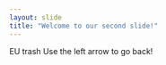 ```yaml
---
layout: slide
title: "Welcome to our second slide!"
---
```

EU trash
Use the left arrow to go back!
